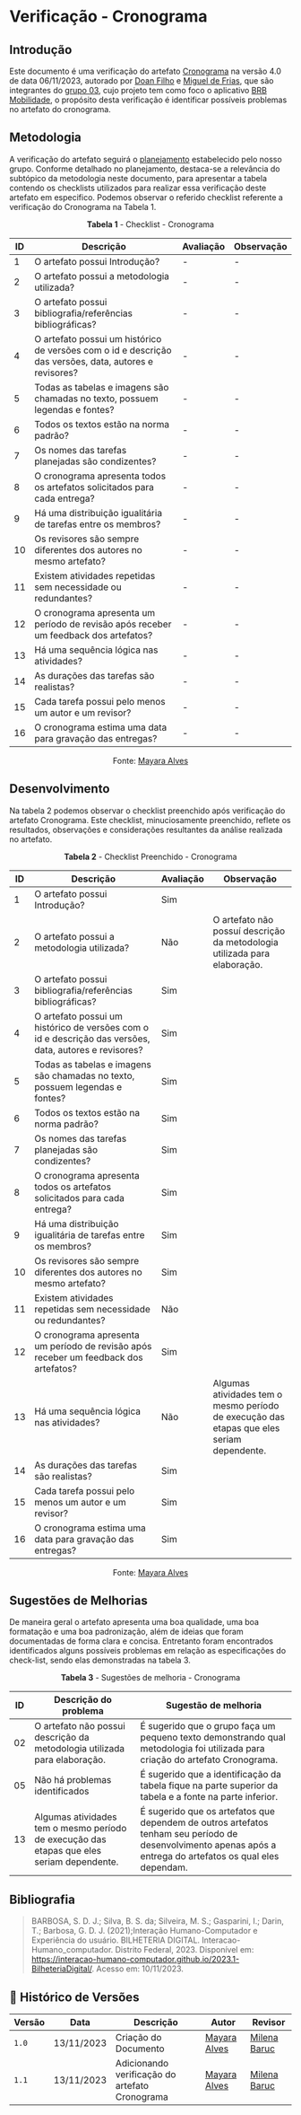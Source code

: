# Verificação - Cronograma
 
## Introdução

Este documento é uma verificação do artefato [Cronograma](https://requisitos-de-software.github.io/2023.2-BRBMobilidade/Planejamento/cronograma/) na versão 4.0 de data 06/11/2023, autorado por [Doan Filho](https://github.com/FilhoDoan) e [Miguel de Frias](https://github.com/migueldefrias), que são integrantes do [grupo 03](https://requisitos-de-software.github.io/2023.2-BRBMobilidade/), cujo projeto tem como foco o aplicativo [BRB Mobilidade](https://play.google.com/store/apps/details?id=br.com.brb.mobilidade&hl=pt_BR&gl=US&pli=1), o propósito desta verificação é identificar possíveis problemas no artefato do cronograma. 


## Metodologia 

A verificação do artefato seguirá o [planejamento](https://requisitos-de-software.github.io/2023.2-Carteira_Digital_de_Transito/verificacao/planejamendoDaVerificacao/) estabelecido pelo nosso grupo. Conforme detalhado no planejamento, destaca-se a relevância do subtópico da metodologia neste documento, para apresentar a tabela contendo os checklists utilizados para realizar essa verificação deste artefato em especifico. Podemos observar o referido checklist referente a verificação do Cronograma na Tabela 1. 

<center>

**Tabela 1** - Checklist - Cronograma 

| ID | Descrição                                                                                                                      | Avaliação  | Observação                                                             |
|----|--------------------------------------------------------------------------------------------------------------------------------|------------|------------------------------------------------------------------------|
| 1  | O artefato possui Introdução?                                                                                                  | -          | -       |
| 2  | O artefato possui a metodologia utilizada?                                                                    		      | -          | -    |
| 3  | O artefato possui bibliografia/referências bibliográficas?                                                                     | -          | -  |
| 4  | O artefato possui um histórico de versões com o id e descrição das versões, data, autores e revisores?                         | -          | -    |
| 5  | Todas as tabelas e imagens são chamadas no texto, possuem legendas e fontes?                                                   | -          | -         |
| 6  | Todos os textos estão na norma padrão?                                       						      | -          | -            |
|  7  | Os nomes das tarefas planejadas são condizentes?                       |  -	  |       -    |  
|  8  | O cronograma apresenta todos os artefatos solicitados para cada entrega?   |  -	  |  -  |
|  9  | Há uma distribuição igualitária de tarefas entre os membros?                                              |  -  |   -  |
|  10  | Os revisores são sempre diferentes dos autores no mesmo artefato?                   |  -	  |  -  |
|  11  | Existem atividades repetidas sem necessidade ou redundantes?                         |  -  | - |
|  12  | O cronograma apresenta um período de revisão após receber um feedback dos artefatos?	                         |  -  | -  |
|  13  | Há uma sequência lógica nas atividades?                       |  - |  - |
|  14  | As durações das tarefas são realistas?                       |  -	  |  - |
|  15  | Cada tarefa possui pelo menos um autor e um revisor?                       |  -  |  -  |
|  16  | O cronograma estima uma data para gravação das entregas?                       |  -	  |  -  |

Fonte: [Mayara Alves](https://github.com/Mayara-tech) 

</center>

## Desenvolvimento 

Na tabela 2 podemos observar o checklist preenchido após verificação do artefato Cronograma. Este checklist, minuciosamente preenchido, reflete os resultados, observações e considerações resultantes da análise realizada no artefato.

<center>

**Tabela 2** - Checklist Preenchido - Cronograma

| ID | Descrição                                                                                                                      | Avaliação  | Observação                                                             |
|----|--------------------------------------------------------------------------------------------------------------------------------|------------|------------------------------------------------------------------------|
| 1  | O artefato possui Introdução?                                                                                                  | Sim         |        |
| 2  | O artefato possui a metodologia utilizada?                                                                    		      | Não          | O artefato não possuí descrição da metodologia utilizada para elaboração.    |
| 3  | O artefato possui bibliografia/referências bibliográficas?                                                                     | Sim          |   |
| 4  | O artefato possui um histórico de versões com o id e descrição das versões, data, autores e revisores?                         | Sim        |     |
| 5  | Todas as tabelas e imagens são chamadas no texto, possuem legendas e fontes?                                                   | Sim        |          |
| 6  | Todos os textos estão na norma padrão?                                       						      | Sim         |         |
|  7  | Os nomes das tarefas planejadas são condizentes?                       | Sim	  |          |  
|  8  | O cronograma apresenta todos os artefatos solicitados para cada entrega?   |  Sim  |    |
|  9  | Há uma distribuição igualitária de tarefas entre os membros?                                              |  Sim  |     |
|  10  | Os revisores são sempre diferentes dos autores no mesmo artefato?                   |  Sim	  |    |
|  11  | Existem atividades repetidas sem necessidade ou redundantes?                         |  Não  |  |
|  12  | O cronograma apresenta um período de revisão após receber um feedback dos artefatos?	                         |  Sim  |  |
|  13  | Há uma sequência lógica nas atividades?                       |  Não |  Algumas atividades tem o mesmo período de execução das etapas que eles seriam dependente. |
|  14  | As durações das tarefas são realistas?                       |  Sim	  |   |
|  15  | Cada tarefa possui pelo menos um autor e um revisor?                       |  Sim  |    |
|  16  | O cronograma estima uma data para gravação das entregas?                       |  Sim	  |    |



Fonte: [Mayara Alves](https://github.com/Mayara-tech) 

</center>


## Sugestões de Melhorias

De maneira geral o artefato apresenta uma boa qualidade, uma boa formatação e uma boa padronização, além de ideias que foram documentadas de forma clara e concisa. Entretanto foram encontrados identificados alguns possíveis problemas em relação as especificações do check-list, sendo elas demonstradas na tabela 3. 

<center>

**Tabela 3** - Sugestões de melhoria - Cronograma

| ID | Descrição do problema | Sugestão de melhoria |
| --- | ---------------------| ---------------------- |
| 02 | O artefato não possui descrição da metodologia utilizada para elaboração. | É sugerido que o grupo faça um pequeno texto demonstrando qual metodologia foi utilizada para criação do artefato Cronograma.
| 05 | Não há problemas identificados | É sugerido que a identificação da tabela fique na parte superior da tabela e a fonte na parte inferior.
| 13 | Algumas atividades tem o mesmo período de execução das etapas que eles seriam dependente. | É sugerido que os artefatos que dependem de outros artefatos tenham seu período de desenvolvimento apenas após a entrega do artefatos os qual eles dependam.

</center>

## Bibliografia

> BARBOSA, S. D. J.; Silva, B. S. da; Silveira, M. S.; Gasparini, I.; Darin, T.; Barbosa, G. D. J. (2021);Interação Humano-Computador e Experiência do usuário.
> BILHETERIA DIGITAL. Interacao-Humano_computador. Distrito Federal, 2023. Disponível em: <https://interacao-humano-computador.github.io/2023.1-BilheteriaDigital/>. Acesso em: 10/11/2023.<br>

## 📑 Histórico de Versões

| Versão | Data       | Descrição                                       | Autor                                          | Revisor                                      |
| ------ | ---------- | ----------------------------------------------- | -----------------------------------------------| ---------------------------------------------|
| `1.0`  | 13/11/2023 | Criação do Documento | [Mayara Alves](https://github.com/Mayara-tech)  | [Milena Baruc](https://github.com/MilenaBaruc) |
| `1.1`  | 13/11/2023 | Adicionando verificação do artefato Cronograma  |  [Mayara Alves](https://github.com/Mayara-tech) | [Milena Baruc](https://github.com/MilenaBaruc) |
